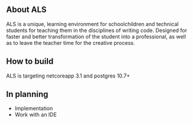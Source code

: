## About ALS
ALS is a unique, learning environment for schoolchildren and technical students for teaching them in the disciplines of writing code. Designed for faster and better transformation of the student into a professional, as well as to leave the teacher time for the creative process.
## How to build
ALS is targeting netcoreapp 3.1 and postgres 10.7+
## In planning
* Implementation
* Work with an IDE

